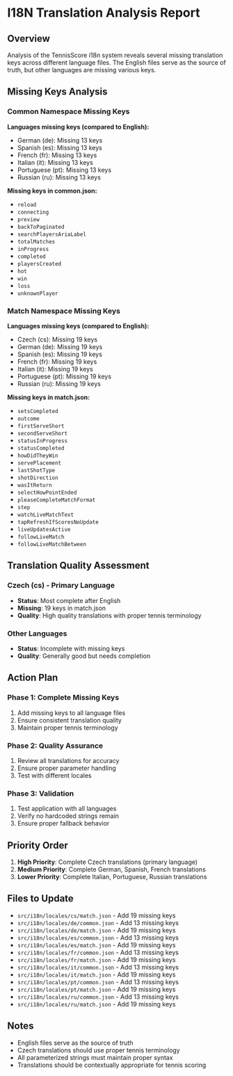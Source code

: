 # I18N Translation Analysis Report

## Overview
Analysis of the TennisScore i18n system reveals several missing translation keys across different language files. The English files serve as the source of truth, but other languages are missing various keys.

## Missing Keys Analysis

### Common Namespace Missing Keys

**Languages missing keys (compared to English):**
- German (de): Missing 13 keys
- Spanish (es): Missing 13 keys  
- French (fr): Missing 13 keys
- Italian (it): Missing 13 keys
- Portuguese (pt): Missing 13 keys
- Russian (ru): Missing 13 keys

**Missing keys in common.json:**
- `reload`
- `connecting` 
- `preview`
- `backToPaginated`
- `searchPlayersAriaLabel`
- `totalMatches`
- `inProgress`
- `completed`
- `playersCreated`
- `hot`
- `win`
- `loss`
- `unknownPlayer`

### Match Namespace Missing Keys

**Languages missing keys (compared to English):**
- Czech (cs): Missing 19 keys
- German (de): Missing 19 keys
- Spanish (es): Missing 19 keys
- French (fr): Missing 19 keys
- Italian (it): Missing 19 keys
- Portuguese (pt): Missing 19 keys
- Russian (ru): Missing 19 keys

**Missing keys in match.json:**
- `setsCompleted`
- `outcome`
- `firstServeShort`
- `secondServeShort`
- `statusInProgress`
- `statusCompleted`
- `howDidTheyWin`
- `servePlacement`
- `lastShotType`
- `shotDirection`
- `wasItReturn`
- `selectHowPointEnded`
- `pleaseCompleteMatchFormat`
- `step`
- `watchLiveMatchText`
- `tapRefreshIfScoresNoUpdate`
- `liveUpdatesActive`
- `followLiveMatch`
- `followLiveMatchBetween`

## Translation Quality Assessment

### Czech (cs) - Primary Language
- **Status**: Most complete after English
- **Missing**: 19 keys in match.json
- **Quality**: High quality translations with proper tennis terminology

### Other Languages
- **Status**: Incomplete with missing keys
- **Quality**: Generally good but needs completion

## Action Plan

### Phase 1: Complete Missing Keys
1. Add missing keys to all language files
2. Ensure consistent translation quality
3. Maintain proper tennis terminology

### Phase 2: Quality Assurance
1. Review all translations for accuracy
2. Ensure proper parameter handling
3. Test with different locales

### Phase 3: Validation
1. Test application with all languages
2. Verify no hardcoded strings remain
3. Ensure proper fallback behavior

## Priority Order
1. **High Priority**: Complete Czech translations (primary language)
2. **Medium Priority**: Complete German, Spanish, French translations
3. **Lower Priority**: Complete Italian, Portuguese, Russian translations

## Files to Update
- `src/i18n/locales/cs/match.json` - Add 19 missing keys
- `src/i18n/locales/de/common.json` - Add 13 missing keys
- `src/i18n/locales/de/match.json` - Add 19 missing keys
- `src/i18n/locales/es/common.json` - Add 13 missing keys
- `src/i18n/locales/es/match.json` - Add 19 missing keys
- `src/i18n/locales/fr/common.json` - Add 13 missing keys
- `src/i18n/locales/fr/match.json` - Add 19 missing keys
- `src/i18n/locales/it/common.json` - Add 13 missing keys
- `src/i18n/locales/it/match.json` - Add 19 missing keys
- `src/i18n/locales/pt/common.json` - Add 13 missing keys
- `src/i18n/locales/pt/match.json` - Add 19 missing keys
- `src/i18n/locales/ru/common.json` - Add 13 missing keys
- `src/i18n/locales/ru/match.json` - Add 19 missing keys

## Notes
- English files serve as the source of truth
- Czech translations should use proper tennis terminology
- All parameterized strings must maintain proper syntax
- Translations should be contextually appropriate for tennis scoring 